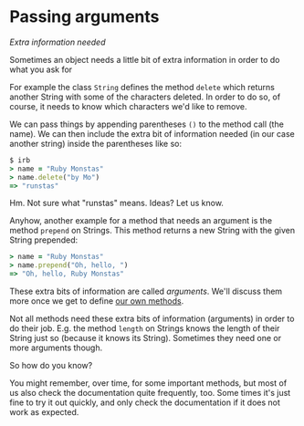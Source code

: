 # Passing arguments

*Extra information needed*

Sometimes an object needs a
little bit of extra information in order to do what you ask for

For example the class `String` defines the method `delete` which returns
another String with some of the characters deleted. In order to do so, of
course, it needs to know which characters we'd like to remove.

We can pass things by appending parentheses `()` to the method call (the name).
We can then include the extra bit of information needed (in our case another
string) inside the parentheses like so:

```ruby
$ irb
> name = "Ruby Monstas"
> name.delete("by Mo")
=> "runstas"
```

Hm. Not sure what "runstas" means. Ideas? Let us know.

Anyhow, another example for a method that needs an argument is the method
`prepend` on Strings. This method returns a new String with the given String
prepended:

```ruby
> name = "Ruby Monstas"
> name.prepend("Oh, hello, ")
=> "Oh, hello, Ruby Monstas"
```

These extra bits of information are called *arguments*. We'll discuss them more
once we get to define [our own methods](/writing_methods.html).

Not all methods need these extra bits of information (arguments) in order to do
their job.  E.g. the method `length` on Strings knows the length of their
String just so (because it knows its String). Sometimes they need one or more
arguments though.

So how do you know?

You might remember, over time, for some important methods, but most of us also
check the documentation quite frequently, too. Some times it's just fine to
try it out quickly, and only check the documentation if it does not work as
expected.

